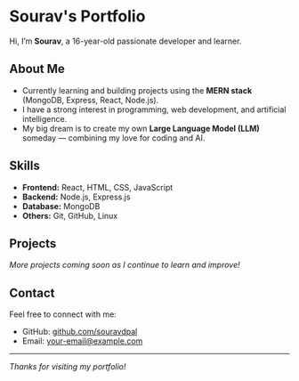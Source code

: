 # Sourav's Portfolio

Hi, I’m **Sourav**, a 16-year-old passionate developer and learner.

## About Me
- Currently learning and building projects using the **MERN stack** (MongoDB, Express, React, Node.js).
- I have a strong interest in programming, web development, and artificial intelligence.
- My big dream is to create my own **Large Language Model (LLM)** someday — combining my love for coding and AI.

## Skills
- **Frontend:** React, HTML, CSS, JavaScript
- **Backend:** Node.js, Express.js
- **Database:** MongoDB
- **Others:** Git, GitHub, Linux

## Projects
*More projects coming soon as I continue to learn and improve!*

## Contact
Feel free to connect with me:
- GitHub: [github.com/souravdpal](https://github.com/souravdpal)
- Email: your-email@example.com

---

*Thanks for visiting my portfolio!*
